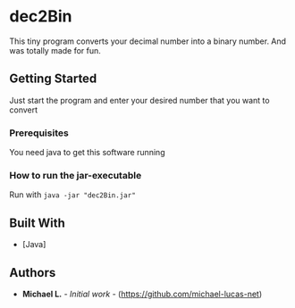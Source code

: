 # dec2Bin

This tiny program converts your decimal number into a binary number.
And was totally made for fun.

## Getting Started

Just start the program and enter your desired number that you want to convert

### Prerequisites

You need java to get this software running

### How to run the jar-executable
Run with 
```java -jar "dec2Bin.jar"```

## Built With

* [Java]

## Authors

* **Michael L.** - *Initial work* - (https://github.com/michael-lucas-net)
